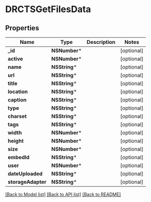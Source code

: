 # DRCTSGetFilesData

## Properties
Name | Type | Description | Notes
------------ | ------------- | ------------- | -------------
**_id** | **NSNumber*** |  | [optional] 
**active** | **NSNumber*** |  | [optional] 
**name** | **NSString*** |  | [optional] 
**url** | **NSString*** |  | [optional] 
**title** | **NSString*** |  | [optional] 
**location** | **NSString*** |  | [optional] 
**caption** | **NSString*** |  | [optional] 
**type** | **NSString*** |  | [optional] 
**charset** | **NSString*** |  | [optional] 
**tags** | **NSString*** |  | [optional] 
**width** | **NSNumber*** |  | [optional] 
**height** | **NSNumber*** |  | [optional] 
**size** | **NSNumber*** |  | [optional] 
**embedId** | **NSString*** |  | [optional] 
**user** | **NSNumber*** |  | [optional] 
**dateUploaded** | **NSString*** |  | [optional] 
**storageAdapter** | **NSString*** |  | [optional] 

[[Back to Model list]](../README.md#documentation-for-models) [[Back to API list]](../README.md#documentation-for-api-endpoints) [[Back to README]](../README.md)


